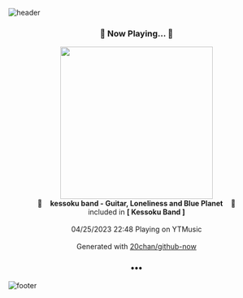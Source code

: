 ![header](https://capsule-render.vercel.app/api?type=wave&height=170&section=header&fontColor=090707&fontAlignX=45&fontAlignY=65&fontSize=100)

<h3 align="center">🎵 Now Playing... 🎵</h3>
<p align="center">
  <a href="https://music.youtube.com/watch?v=fYBQJfPBmRg">
    <img width="300" src="https://lh3.googleusercontent.com/AniPdO57l8shB2EWKPxpwtllogUjm5rRjibnlDre3PlgqIoiyVRWj6FHr9de2OC7ONIDHj_59bG-cShR">
  </a>
  <br>
  🎵&nbsp&nbsp&nbsp <b>kessoku band - Guitar, Loneliness and Blue Planet</b> &nbsp&nbsp&nbsp🎵
  <br>
  included in <b>[ Kessoku Band ]</b>
  
  <br />
  <br />
  04/25/2023 22:48 Playing on YTMusic
  <br />
  <br />
  Generated with <a href="https://github.com/20chan/github-now">20chan/github-now</a>
</p>

<h3 align="center">•••</h3>

![footer](https://capsule-render.vercel.app/api?type=wave&height=150&section=footer)
